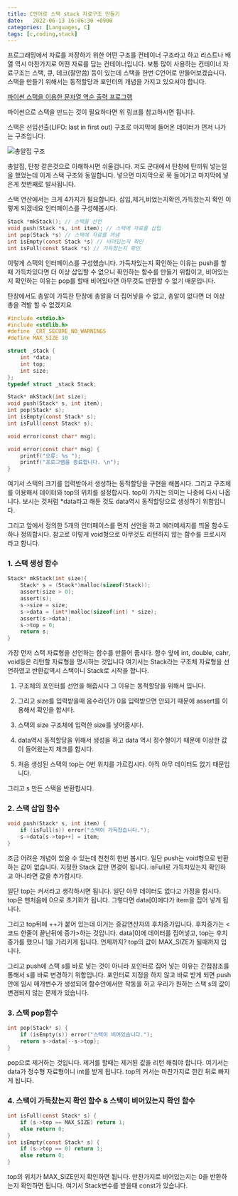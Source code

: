 ```yaml
---
title: C언어로 스택 stack 자료구조 만들기
date:   2022-06-13 16:06:30 +0900
categories: [Languages, C]
tags: [c,coding,stack]
---
```

프로그래밍에서 자료를 저장하기 위한 어떤 구조를 컨테이너 구조라고 하고 리스트나 배열 역시 마찬가지로 어떤 자료를 담는 컨테이너입니다. 보통 많이 사용하는 컨테이너 자료구조는 스택, 큐, 데크(잘안씀) 등이 있는데 스택을 한번 C언어로 만들어보겠습니다. 스택을 만들기 위해서는 동적할당과 포인터의 개념을 가지고 있으셔야 합니다.

[파이썬 스택을 이용한 문자열 역순 출력 프로그램](https://jeong-daniel.github.io/posts/%ED%8C%8C%EC%9D%B4%EC%8D%AC-%EC%8A%A4%ED%83%9D%EC%9D%84-%EC%9D%B4%EC%9A%A9%ED%95%9C-%EB%AC%B8%EC%9E%90%EC%97%B4-%EC%97%AD%EC%88%9C-%EC%B6%9C%EB%A0%A5-%ED%94%84%EB%A1%9C%EA%B7%B8%EB%9E%A8/)

파이썬으로 스택을 만드는 것이 필요하다면 위 링크를 참고하시면 됩니다.

스택은 선입선출(LIFO: last in first out) 구조로 마지막에 들어온 데이터가 먼저 나가는 구조입니다.

![총알집 구조](https://user-images.githubusercontent.com/85277660/210575697-50560ffb-2d07-4c51-a3e4-6ec61d355630.jpg)

총알집, 탄창 같은것으로 이해하시면 쉬울겁니다. 저도 군대에서 탄창에 탄끼워 넣는일을 했었는데 이게 스택 구조와 동일합니다. 넣으면 마지막으로 쭉 들어가고 마지막에 넣은게 첫번째로 발사됩니다.

스택 연산에서는 크게 4가지가 필요합니다. 삽입,제거,비었는지확인,가득찼는지 확인 이렇게 되겠네요 인터페이스를 구성해봅시다.

```c
Stack *mkStack(); // 스택을 선언
void push(Stack *s, int item); // 스택에 자료를 삽입
int pop(Stack *s) // 스택에 자료를 꺼냄
int isEmpty(const Stack *s) // 비어있는지 확인
int isFull(const Stack *s) // 가득찼는지 확인
```
이렇게 스택의 인터페이스를 구성했습니다. 가득차있는지 확인하는 이유는 push를 할때 가득차있다면 더 이상 삽입할 수 없으니 확인하는 함수를 만들기 위함이고, 비어있는지 확인하는 이유는 pop를 할때 비어있다면 아무것도 반환할 수 없기 때문입니다.


탄창에서도 총알이 가득찬 탄창에 총알을 더 집어넣을 수 없고, 총알이 없다면 더 이상 총을 격발 할 수 없겠지요

```c
#include <stdio.h>
#include <stdlib.h>
#define _CRT_SECURE_NO_WARNINGS
#define MAX_SIZE 10

struct _stack {
	int *data;
    int top;
    int size;
};
typedef struct _stack Stack;

Stack* mkStack(int size);
void push(Stack* s, int item);
int pop(Stack* s);
int isEmpty(const Stack* s);
int isFull(const Stack* s);

void error(const char* msg);

void error(const char* msg) {
	printf("오류: %s ");
	printf("프로그램을 종료합니다. \n");
}
```
여기서 스택의 크기를 입력받아서 생성하는 동적할당을 구현을 해봅시다. 그리고 구조체를 이용해서 데이터와 top의 위치를 설정합시다. top이 가지는 의미는 나중에 다시 나옵니다. 보시는 것처럼 *data라고 해둔 것도 data역시 동적할당으로 생성하기 위함입니다.

그리고 앞에서 정의한 5개의 인터페이스를 먼저 선언을 하고 에러메세지를 띄울 함수도 하나 정의합시다. 참고로 이렇게 void형으로 아무것도 리턴하지 않는 함수를 프로시저라고 합니다.

### 1. 스택 생성 함수
```c
Stack* mkStack(int size){
	Stack* s = (Stack*)malloc(sizeof(Stack));
	assert(size > 0);
	assert(s);
	s->size = size;
	s->data = (int*)malloc(sizeof(int) * size);
	assert(s->data);
	s->top = 0;
	return s;
}
```
가장 먼저 스택 자료형을 선언하는 함수를 만들어 줍시다. 함수 앞에 int, double, cahr, void등은 리턴할 자료형을 명시하는 것입니다 여기서는 Stack라는 구조체 자료형을 선언하였고 반환값역시 스택이니 Stack로 시작을 합니다.

 

1. 구조체의 포인터를 선언을 해줍시다 그 이유는 동적할당을 위해서 입니다.

2. 그리고 size를 입력받을때 음수라던가 0을 입력받으면 안되기 때문에 assert를 이용해서 확인을 합시다.

3. 스택의 size 구조체에 입력한 size를 넣어줍시다.

4. data역시 동적할당을 위해서 생성을 하고 data 역시 정수형이기 때문에 이상한 값이 들어왔는지 체크를 합시다.

5. 처음 생성된 스택의 top는 0번 위치를 가르킵시다. 아직 아무 데이터도 없기 때문입니다.

그리고 s 만든 스택을 반환합시다.


### 2. 스택 삽입 함수
```c
void push(Stack* s, int item) {
	if (isFull(s)) error("스택이 가득찼습니다.");
	s->data[s->top++] = item;
}
```
조금 어려운 개념이 있을 수 있는데 천천히 한번 봅시다. 일단 push는 void형으로 반환하는 값이 없습니다. 지정한 Stack 값만 면경이 됩니다. isFull로 가득차있는지 확인하고 아니라면 값을 추가합시다.

일단 top는 커서라고 생각하시면 됩니다. 일단 아무 데이터도 없다고 가정을 합시다. top은 맨처음에 0으로 초기화가 됩니다. 그렇다면 data[0]에다가 item을 집어 넣게 됩니다.

그리고 top뒤에 ++가 붙어 있는데 이거는 증감연산자의 후치증가입니다. 후치증가는 <코드 한줄이 끝난뒤에 증가>하는 것입니다. data[0]에 데이터를 집어넣고, top는 후치증가를 했으니 1을 가리키게 됩니다. 언제까지? top의 값이 MAX_SIZE가 될때까지 입니다.

그리고 push에 스택 s를 바로 넣는 것이 아니라 포인터로 집어 넣는 이유는 간접참조를 통해서 s를 바로 변경하기 위함입니다. 포인터로 지정을 하지 않고 바로 받게 되면 push안에 임시 매개변수가 생성되어 함수안에서만 작동을 하고 우리가 원하는 스택 s의 값이 변경되지 않는 문제가 있습니다.

### 3. 스택 pop함수
```c
int pop(Stack* s) {
	if (isEmpty(s)) error("스택이 비어있습니다.");
	return s->data[--s->top];
}
```
pop으로 제거하는 것입니다. 제거를 할때는 제거된 값을 리턴 해줘야 합니다. 여기서는 data가 정수형 자료형이니 int를 받게 됩니다. top의 커서는 마찬가지로 한칸 뒤로 빠지게 됩니다.

### 4. 스택이 가득찼는지 확인 함수 & 스택이 비어있는지 확인 함수
```c
int isFull(const Stack* s) {
	if (s->top == MAX_SIZE) return 1;
	else return 0;
}
int isEmpty(const Stack* s) {
	if (s->top == 0) return 1;
	else return 0;
}
```
top의 위치가 MAX_SIZE인지 확인하면 됩니다. 만찬가지로 비어있는지는 0을 반환하는지 확인하면 됩니다. 여기서 Stack변수를 받을때 const가 있습니다.
